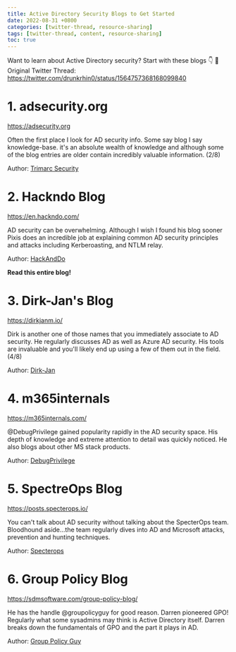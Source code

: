 ```yaml
---
title: Active Directory Security Blogs to Get Started
date: 2022-08-31 +0800
categories: [twitter-thread, resource-sharing]
tags: [twitter-thread, content, resource-sharing]
toc: true
---
```


Want to learn about Active Directory security? Start with these blogs 👇
📝 Original Twitter Thread: https://twitter.com/drunkrhin0/status/1564757368168099840

# 1. adsecurity.org

https://adsecurity.org

Often the first place I look for AD security info. Some say blog I say knowledge-base. it's an absolute wealth of knowledge and although some of the blog entries are older contain incredibly valuable information. (2/8)

Author: [Trimarc Security](https://twitter.com/TrimarcSecurity)

# 2. Hackndo Blog

https://en.hackndo.com/

AD security can be overwhelming. Although I wish I found his blog sooner Pixis does an incredible job at explaining common AD security principles and attacks including Kerberoasting, and NTLM relay.

Author: [HackAndDo](https://twitter.com/HackAndDo)

**Read this entire blog!**

# 3. Dirk-Jan's Blog

https://dirkjanm.io/

Dirk is another one of those names that you immediately associate to AD security. He regularly discusses AD as well as Azure AD security. His tools are invaluable and you'll likely end up using a few of them out in the field. (4/8)

Author: [Dirk-Jan](https://twitter.com/_dirkjan)

# 4. m365internals

https://m365internals.com/

@DebugPrivilege gained popularity rapidly in the AD security space. His depth of knowledge and extreme attention to detail was quickly noticed. He also blogs about other MS stack products.

Author: [DebugPrivilege](https://twitter.com/DebugPrivilege)

# 5. SpectreOps Blog

https://posts.specterops.io/

You can't talk about AD security without talking about the SpecterOps team. Bloodhound aside...the team regularly dives into AD and Microsoft attacks, prevention and hunting techniques.

Author: [Specterops](https://twitter.com/SpecterOps)

# 6. Group Policy Blog

https://sdmsoftware.com/group-policy-blog/

He has the handle @groupolicyguy for good reason. Darren pioneered GPO! Regularly what some sysadmins may think is Active Directory itself. Darren breaks down the fundamentals of GPO and the part it plays in AD.

Author: [Group Policy Guy](https://twitter.com/grouppolicyguy)